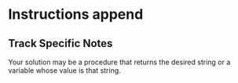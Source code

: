 # Instructions append

## Track Specific Notes

Your solution may be a procedure that returns the desired string or a variable whose value is that string.
